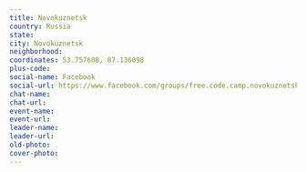 ```yaml
---
title: Novokuznetsk
country: Russia
state: 
city: Novokuznetsk
neighborhood: 
coordinates: 53.757608, 87.136098
plus-code:
social-name: Facebook
social-url: https://www.facebook.com/groups/free.code.camp.novokuznetsk
chat-name:
chat-url:
event-name:
event-url:
leader-name:
leader-url:
old-photo: 
cover-photo:
---
```

